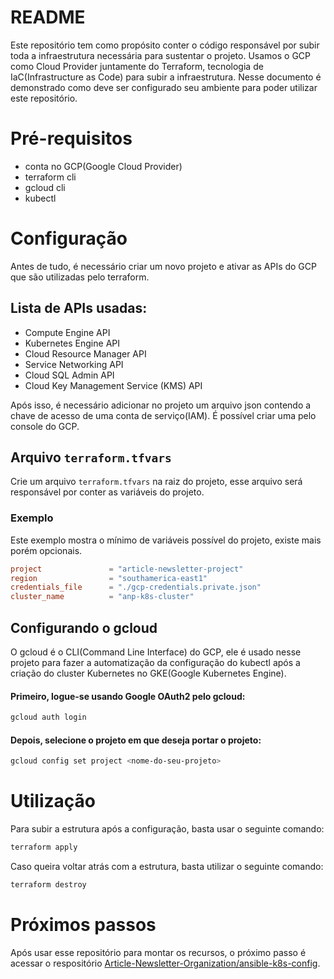 # README
Este repositório tem como propósito conter o código responsável por subir toda a infraestrutura necessária para sustentar o projeto. Usamos o GCP como Cloud Provider juntamente do Terraform, tecnologia de IaC(Infrastructure as Code) para subir a infraestrutura. Nesse documento é demonstrado como deve ser configurado seu ambiente para poder utilizar este repositório.

# Pré-requisitos
- conta no GCP(Google Cloud Provider)
- terraform cli
- gcloud cli
- kubectl

# Configuração
Antes de tudo, é necessário criar um novo projeto e ativar as APIs do GCP que são utilizadas pelo terraform.

## Lista de APIs usadas:
- Compute Engine API
- Kubernetes Engine API
- Cloud Resource Manager API
- Service Networking API
- Cloud SQL Admin API
- Cloud Key Management Service (KMS) API

Após isso, é necessário adicionar no projeto um arquivo json contendo a chave de acesso de uma conta de serviço(IAM). É possível criar uma pelo console do GCP.

## Arquivo `terraform.tfvars`
Crie um arquivo `terraform.tfvars` na raiz do projeto, esse arquivo será responsável por conter as variáveis do projeto.

### Exemplo
Este exemplo mostra o mínimo de variáveis possível do projeto, existe mais porém opcionais.
```conf
project               = "article-newsletter-project"
region                = "southamerica-east1"
credentials_file      = "./gcp-credentials.private.json"
cluster_name          = "anp-k8s-cluster"
```

## Configurando o gcloud
O gcloud é o CLI(Command Line Interface) do GCP, ele é usado nesse projeto para fazer a automatização da configuração do kubectl após a criação do cluster Kubernetes no GKE(Google Kubernetes Engine).

#### Primeiro, logue-se usando Google OAuth2 pelo gcloud:
```sh
gcloud auth login
```

#### Depois, selecione o projeto em que deseja portar o projeto:

```sh
gcloud config set project <nome-do-seu-projeto>
```

# Utilização
Para subir a estrutura após a configuração, basta usar o seguinte comando:

```sh
terraform apply
```

Caso queira voltar atrás com a estrutura, basta utilizar o seguinte comando:

```sh
terraform destroy
```

# Próximos passos
Após usar esse repositório para montar os recursos, o próximo passo é acessar o respositório [Article-Newsletter-Organization/ansible-k8s-config](https://github.com/Article-Newsletter-Organization/ansible-k8s-config).